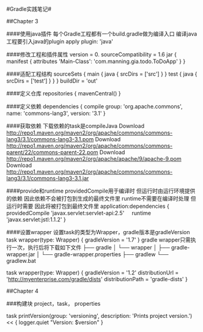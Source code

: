 #Gradle实践笔记#

##Chapter 3

####使用java插件
每个Gradle工程都有一个build.gradle做为编译入口
编译java工程要引入java的plugin
apply plugin: 'java'

####修改工程和插件属性
version = 0.
sourceCompatibility = 1.6
jar {
    manifest {
        attributes 'Main-Class': 'com.manning.gia.todo.ToDoApp'
    }
}

####适配工程结构
sourceSets {
    main {
        java {
            srcDirs = ['src']
        }
    }
    test {
        java {
             srcDirs = ['test']
        }
    }
}
buildDir = 'out'

####定义仓库
repositories {
    mavenCentral()
}

####定义依赖
dependencies {
    compile group: 'org.apache.commons', name: 'commons-lang3', version: '3.1'
}

####获取依赖
下载依赖的task是compileJava
Download http://repo1.maven.org/maven2/org/apache/commons/commons-lang3/3.1/commons-lang3-3.1.pom
Download http://repo1.maven.org/maven2/org/apache/commons/commons-parent/22/commons-parent-22.pom
Download http://repo1.maven.org/maven2/org/apache/apache/9/apache-9.pom
Download http://repo1.maven.org/maven2/org/apache/commons/commons-lang3/3.1/commons-lang3-3.1.jar

####provide和runtime
providedCompile用于编译时 但运行时由运行环境提供的依赖 因此依赖不会被打包到生成的最终文件里
runtime不需要在编译时处理 但运行时需要 因此将被打包到最终文件里
application:dependencies
{    
    providedCompile 'javax.servlet:servlet-api:2.5'
    runtime 'javax.servlet:jstl:1.1.2'
}

####设置wrapper
设置task的类型为Wrapper，gradle版本是gradleVersion
task wrapper(type: Wrapper) {
    gradleVersion = '1.7'
}
gradle wrapper只需执行一次，执行后将下载如下文件
├── gradle
│           └── wrapper
│                           ├── gradle-wrapper.jar
│                           └── gradle-wrapper.properties
├── gradlew
└── gradlew.bat

task wrapper(type: Wrapper) 
{
    gradleVersion = '1.2'
    distributionUrl = 'http://myenterprise.com/gradle/dists'
    distributionPath = 'gradle-dists'
}

##Chapter 4

###构建块
project，task， properties

task printVersion(group: 'versioning', description: 'Prints project version.') << {           logger.quiet "Version: $version"        }